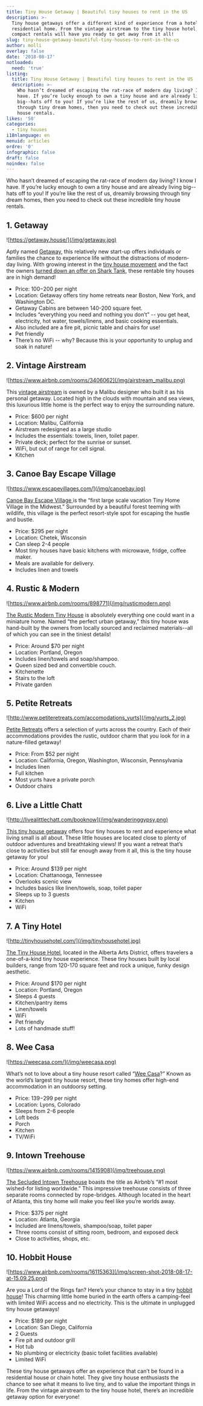 ```yaml
---
title: Tiny House Getaway | Beautiful tiny houses to rent in the US
description: >-
  Tiny house getaways offer a different kind of experience from a hotel or
  residential home. From the vintage airstream to the tiny house hotel, these
  compact rentals will have you ready to get away from it all!
slug: tiny-house-getaway-beautiful-tiny-houses-to-rent-in-the-us
author: molli
overlay: false
date: '2018-08-17'
notloaded:
  need: 'true'
listing:
  title: Tiny House Getaway | Beautiful tiny houses to rent in the US
  description: >-
    Who hasn’t dreamed of escaping the rat-race of modern day living? I know I
    have. If you’re lucky enough to own a tiny house and are already living
    big--hats off to you! If you’re like the rest of us, dreamily browsing
    through tiny dream homes, then you need to check out these incredible tiny
    house rentals. 
likes: '50'
categories:
  - tiny houses
i18nlanguage: en
menuid: articles
ordre: '0'
infographic: false
draft: false
noindex: false
---
```

Who hasn’t dreamed of escaping the rat-race of modern day living? I know I have. If you’re lucky enough to own a tiny house and are already living big--hats off to you! If you’re like the rest of us, dreamily browsing through tiny dream homes, then you need to check out these incredible tiny house rentals. 

## 1. Getaway

![https://getaway.house/](/img/getaway.jpg)

Aptly named [Getaway](https://getaway.house/), this relatively new start-up offers individuals or families the chance to experience life without the distractions of modern-day living. With growing interest in the [tiny house movement](https://www.tinysociety.co/) and the fact the owners [turned down an offer on Shark Tank](https://www.businessinsider.com/tiny-house-startup-getaway-shark-tank-2017-2?IR=T), these rentable tiny houses are in high demand! 

* Price: $100-$200 per night 
* Location: Getaway offers tiny home retreats near Boston, New York, and Washington DC.
* Getaway Cabins are between 140-200 square feet.
* Includes “everything you need and nothing you don’t” -- you get heat, electricity, hot water, towels/linens, and basic cooking essentials.
* Also included are a fire pit, picnic table and chairs for use!
* Pet friendly
* There’s no WiFi -- why? Because this is your opportunity to unplug and soak in nature!

## 2. Vintage Airstream

![https://www.airbnb.com/rooms/3406062](/img/airstream_malibu.png)

This [vintage airstream](https://www.airbnb.com/rooms/3406062) is owned by a Malibu designer who built it as his personal getaway. Located high in the clouds with mountain and sea views, this luxurious little home is the perfect way to enjoy the surrounding nature.

* Price: $600 per night 
* Location: Malibu, California
* Airstream redesigned as a large studio 
* Includes the essentials: towels, linen, toilet paper.
* Private deck; perfect for the sunrise or sunset.
* WiFi, but out of range for cell signal.
* Kitchen

## 3. Canoe Bay Escape Village

![https://www.escapevillages.com/](/img/canoebay.jpg)

[Canoe Bay Escape Village ](https://www.escapevillages.com/)is the “first large scale vacation Tiny Home Village in the Midwest.” Surrounded by a beautiful forest teeming with wildlife, this village is the perfect resort-style spot for escaping the hustle and bustle. 

* Price: $295 per night
* Location: Chetek, Wisconsin
* Can sleep 2-4 people
* Most tiny houses have basic kitchens with microwave, fridge, coffee maker.
* Meals are available for delivery.
* Includes linen and towels

## 4. Rustic & Modern

![https://www.airbnb.com/rooms/898771](/img/rusticmodern.png)

[The Rustic Modern Tiny House](https://www.airbnb.com/rooms/898771) is absolutely everything one could want in a miniature home. Named “the perfect urban getaway,” this tiny house was hand-built by the owners from locally sourced and reclaimed materials--all of which you can see in the tiniest details!

* Price: Around $70 per night
* Location: Portland, Oregon
* Includes linen/towels and soap/shampoo.
* Queen sized bed and convertible couch.
* Kitchenette
* Stairs to the loft
* Private garden

## 5. Petite Retreats

![http://www.petiteretreats.com/accomodations_yurts](/img/yurts_2.jpg)

[Petite Retreats](http://www.petiteretreats.com/accomodations_yurts) offers a selection of yurts across the country. Each of their accommodations provides the rustic, outdoor charm that you look for in a nature-filled getaway!

* Price: From $52 per night 
* Location: California, Oregon, Washington, Wisconsin, Pennsylvania
* Includes linen
* Full kitchen
* Most yurts have a private porch
* Outdoor chairs

## 6. Live a Little Chatt

![http://livealittlechatt.com/booknow](/img/wanderinggypsy.png)

[This tiny house getaway](http://livealittlechatt.com/booknow) offers four tiny houses to rent and experience what living small is all about. These little houses are located close to plenty of outdoor adventures and breathtaking views! If you want a retreat that’s close to activities but still far enough away from it all, this is the tiny house getaway for you!

* Price: Around $139 per night
* Location: Chattanooga, Tennessee
* Overlooks scenic view
* Includes basics like linen/towels, soap, toilet paper
* Sleeps up to 3 guests
* Kitchen
* WiFi

## 7. A Tiny Hotel

![http://tinyhousehotel.com/](/img/tinyhousehotel.jpg)

[The Tiny House Hotel](http://tinyhousehotel.com/), located in the Alberta Arts District, offers travelers a one-of-a-kind tiny house experience. These tiny houses built by local builders, range from 120-170 square feet and rock a unique, funky design aesthetic. 

* Price: Around $170 per night
* Location: Portland, Oregon
* Sleeps 4 guests
* Kitchen/pantry items
* Linen/towels
* WiFi
* Pet friendly 
* Lots of handmade stuff!

## 8. Wee Casa

![https://weecasa.com/](/img/weecasa.png)

What’s not to love about a tiny house resort called “[Wee Casa](https://weecasa.com/)?” Known as the world’s largest tiny house resort, these tiny homes offer high-end accommodation in an outdoorsy setting.

* Price: $139-$299 per night
* Location: Lyons, Colorado
* Sleeps from 2-6 people
* Loft beds
* Porch
* Kitchen
* TV/WiFi

## 9. Intown Treehouse

![https://www.airbnb.com/rooms/1415908](/img/treehouse.png)

[The Secluded Intown Treehouse](https://www.airbnb.com/rooms/1415908) boasts the title as Airbnb’s “#1 most wished-for listing worldwide.” This impressive treehouse consists of three separate rooms connected by rope-bridges. Although located in the heart of Atlanta, this tiny home will make you feel like you’re worlds away. 

* Price: $375 per night
* Location: Atlanta, Georgia
* Included are linens/towels, shampoo/soap, toilet paper
* Three rooms consist of sitting room, bedroom, and exposed deck
* Close to activities, shops, etc.

## 10. Hobbit House

![https://www.airbnb.com/rooms/16115363](/img/screen-shot-2018-08-17-at-15.09.25.png)

Are you a Lord of the Rings fan? Here’s your chance to stay in a tiny [hobbit house](https://www.airbnb.com/rooms/16115363)! This charming little home buried in the earth offers a camping-feel with limited WiFi access and no electricity. This is the ultimate in unplugged tiny house getaways!

* Price: $189 per night
* Location: San Diego, California
* 2 Guests
* Fire pit and outdoor grill
* Hot tub
* No plumbing or electricity (basic toilet facilities available)
* Limited WiFi

These tiny house getaways offer an experience that can’t be found in a residential house or chain hotel. They give tiny house enthusiasts the chance to see what it means to live tiny, and to value the important things in life. From the vintage airstream to the tiny house hotel, there’s an incredible getaway option for everyone!
